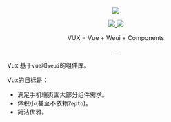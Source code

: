 <p align="center">
  <a href="http://vux.li">
    <img src="https://raw.githubusercontent.com/airyland/vux/master/logo.png">
  </a>
</p>
<p align="center">
  <a href="https://gitter.im/airyland/vux?utm_source=badge&utm_medium=badge&utm_campaign=pr-badge">
    <img src="https://badges.gitter.im/airyland/vux.svg">
  </a>
  <a href="https://jianliao.com/page/invite/f7c555307e">
    <img src="https://img.shields.io/badge/chat-%20on%20%E7%AE%80%E8%81%8A%20-ff69b4.svg">
  </a>
</p>
<p align="center">VUX = Vue + Weui + Components </p>
<p align="center">
  <a href="https://circleci.com/gh/airyland/vux">
    <img src="https://circleci.com/gh/airyland/vux.svg?style=shield" alt="">
  </a>
  <a href="https://www.npmjs.com/package/vux">
    <img src="https://img.shields.io/npm/v/vux.svg?style=flat-square" alt="">
  </a>
  <a href="https://www.npmjs.com/package/vux">
    <img src="https://img.shields.io/npm/dm/vux.svg?style=flat-square" alt="">
  </a>
  <a href="http://issuestats.com/github/airyland/vux">
    <img src="http://issuestats.com/github/airyland/vux/badge/issue" alt="">
  </a>
</p>

Vux 基于`vue`和`weui`的组件库。

Vux的目标是：

+ 满足手机端页面大部分组件需求。
+ 体积小(甚至不依赖`Zepto`)。
+ 简洁优雅。